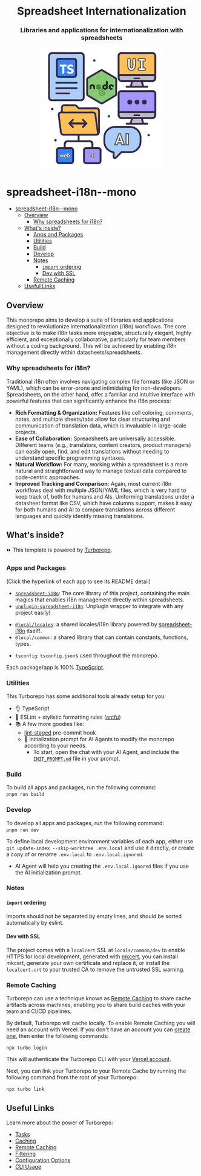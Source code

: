 <div align="center">

<h1>Spreadsheet Internationalization</h1>

<h3>Libraries and applications for internationalization with spreadsheets</h3>
<img src="./branding.svg" alt="Project's branding image" width="320"/>

</div>

# spreadsheet-i18n--mono

* [spreadsheet-i18n--mono](#spreadsheet-i18n--mono)
  * [Overview](#overview)
    * [Why spreadsheets for i18n?](#why-spreadsheets-for-i18n)
  * [What's inside?](#whats-inside)
    * [Apps and Packages](#apps-and-packages)
    * [Utilities](#utilities)
    * [Build](#build)
    * [Develop](#develop)
    * [Notes](#notes)
      * [`import` ordering](#import-ordering)
      * [Dev with SSL](#dev-with-ssl)
    * [Remote Caching](#remote-caching)
  * [Useful Links](#useful-links)

## Overview

This monorepo aims to develop a suite of libraries and applications designed to revolutionize internationalization (i18n) workflows. The core objective is to make i18n tasks more enjoyable, structurally elegant, highly efficient, and exceptionally collaborative, particularly for team members without a coding background. This will be achieved by enabling i18n management directly within datasheets/spreadsheets.

### Why spreadsheets for i18n?

Traditional i18n often involves navigating complex file formats (like JSON or YAML), which can be error-prone and intimidating for non-developers. Spreadsheets, on the other hand, offer a familiar and intuitive interface with powerful features that can significantly enhance the i18n process:

* **Rich Formatting & Organization:** Features like cell coloring, comments, notes, and multiple sheets/tabs allow for clear structuring and communication of translation data, which is invaluable in large-scale projects.
* **Ease of Collaboration:** Spreadsheets are universally accessible. Different teams (e.g., translators, content creators, product managers) can easily open, find, and edit translations without needing to understand specific programming syntaxes.
* **Natural Workflow:** For many, working within a spreadsheet is a more natural and straightforward way to manage textual data compared to code-centric approaches.
* **Improved Tracking and Comparison:** Again, most current i18n workflows deal with multiple JSON/YAML files, which is very hard to keep track of, both for humans and AIs. Uniforming translations under a datasheet format like CSV, which have columns support, makes it easy for both humans and AI to compare translations across different languages and quickly identify missing translations.

## What's inside?

⏩ This template is powered by [Turborepo](https://turbo.build/repo).

### Apps and Packages

(Click the hyperlink of each app to see its README detail)

- [`spreadsheet-i18n`](./libs/spreadsheet-i18n/README.md): The core library of this project, containing the main magics that enables i18n management directly within spreadsheets.
- [`unplugin-spreadsheet-i18n`](./libs/unplugin-spreadsheet-i18n/README.md): Unplugin wrapper to integrate with any project easily!
<!-- - [`frontend`](./apps/frontend/README.md): a [Nuxt](https://nuxt.com/) app, compatible with v4 structure.
  - By default, the frontend `/api/*` routes is proxied to the `backendUrl`.
  - The `rpcApi` plugin will call the `/api/*` proxy if they're on the same domain but different ports (e.g: 127.0.0.1)
    - > this mimics a production environment where the static frontend and the backend lives on the same domain at /api, which is the most efficient configuration for Cloudfront + Lambda Function Url
    - If the `frontend` and `backend` are on different domains then the backend will be called directly without proxy.
    - This could be configured in frontend's [`app.config.ts`](./apps/frontend/app/app.config.ts)
- [`backend`](./apps/backend/README.md): a [Hono🔥](https://hono.dev/) app. -->
- [`@local/locales`](./locals/locales/README.md): a shared locales/i18n library powered by [spreadsheet-i18n](./libs/spreadsheet-i18n/README.md) itself!.
- `@local/common`: a shared library that can contain constants, functions, types.
<!-- - `@local/common-vue`: a shared library that can contain components, constants, functions, types for vue-based apps. -->
- `tsconfig`: `tsconfig.json`s used throughout the monorepo.

Each package/app is 100% [TypeScript](https://www.typescriptlang.org/).

### Utilities

This Turborepo has some additional tools already setup for you:
+ 👌 TypeScript
+ 🧐 ESLint + stylistic formatting rules ([antfu](https://github.com/antfu/eslint-config))
+ 📚 A few more goodies like:
  + [lint-staged](https://github.com/lint-staged/lint-staged) pre-commit hook
  + 🤖 Initialization prompt for AI Agents to modify the monorepo according to your needs.
    * To start, open the chat with your AI Agent, and include the [`INIT_PROMPT.md`](./INIT_PROMPT.md) file in your prompt.

### Build

To build all apps and packages, run the following command:  
`pnpm run build`

### Develop

To develop all apps and packages, run the following command:  
`pnpm run dev`

To define local development environment variables of each app, either use `git update-index --skip-worktree .env.local` and use it directly, or create a copy of or rename `.env.local` to `.env.local.ignored`.
  - AI Agent will help you creating the `.env.local.ignored` files if you use the AI initialization prompt.

### Notes

#### `import` ordering

Imports should not be separated by empty lines, and should be sorted automatically by eslint.

#### Dev with SSL

The project comes with a `localcert` SSL at `locals/common/dev` to enable HTTPS for local development, generated with [mkcert](https://github.com/FiloSottile/mkcert), you can install mkcert, generate your own certificate and replace it, or install the `localcert.crt` to your trusted CA to remove the untrusted SSL warning.

### Remote Caching

Turborepo can use a technique known as [Remote Caching](https://turbo.build/repo/docs/core-concepts/remote-caching) to share cache artifacts across machines, enabling you to share build caches with your team and CI/CD pipelines.

By default, Turborepo will cache locally. To enable Remote Caching you will need an account with Vercel. If you don't have an account you can [create one](https://vercel.com/signup), then enter the following commands:

```
npx turbo login
```

This will authenticate the Turborepo CLI with your [Vercel account](https://vercel.com/docs/concepts/personal-accounts/overview).

Next, you can link your Turborepo to your Remote Cache by running the following command from the root of your Turborepo:

```
npx turbo link
```

## Useful Links

Learn more about the power of Turborepo:

- [Tasks](https://turbo.build/repo/docs/core-concepts/monorepos/running-tasks)
- [Caching](https://turbo.build/repo/docs/core-concepts/caching)
- [Remote Caching](https://turbo.build/repo/docs/core-concepts/remote-caching)
- [Filtering](https://turbo.build/repo/docs/core-concepts/monorepos/filtering)
- [Configuration Options](https://turbo.build/repo/docs/reference/configuration)
- [CLI Usage](https://turbo.build/repo/docs/reference/command-line-reference)
